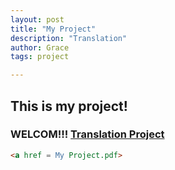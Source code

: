 ```yaml
---
layout: post
title: "My Project"
description: "Translation"
author: Grace
tags: project

---
```


## This is my project! 

### WELCOM!!! [Translation Project](https://github.com/Grace-dxj/My-Project/blob/master/My%20Project.pdf)

```html
<a href = My Project.pdf>

```



